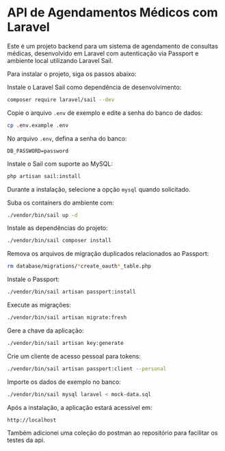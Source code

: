 
# API de Agendamentos Médicos com Laravel

Este é um projeto backend para um sistema de agendamento de consultas médicas, desenvolvido em Laravel com autenticação via Passport e ambiente local utilizando Laravel Sail.

Para instalar o projeto, siga os passos abaixo:

Instale o Laravel Sail como dependência de desenvolvimento:

```bash
composer require laravel/sail --dev
```

Copie o arquivo `.env` de exemplo e edite a senha do banco de dados:

```bash
cp .env.example .env
```

No arquivo `.env`, defina a senha do banco:

```dotenv
DB_PASSWORD=password
```

Instale o Sail com suporte ao MySQL:

```bash
php artisan sail:install
```

Durante a instalação, selecione a opção `mysql` quando solicitado.

Suba os containers do ambiente com:

```bash
./vendor/bin/sail up -d
```

Instale as dependências do projeto:

```bash
./vendor/bin/sail composer install
```

Remova os arquivos de migração duplicados relacionados ao Passport:

```bash
rm database/migrations/*create_oauth*_table.php
```

Instale o Passport:

```bash
./vendor/bin/sail artisan passport:install
```

Execute as migrações:

```bash
./vendor/bin/sail artisan migrate:fresh
```

Gere a chave da aplicação:

```bash
./vendor/bin/sail artisan key:generate
```

Crie um cliente de acesso pessoal para tokens:

```bash
./vendor/bin/sail artisan passport:client --personal
```

Importe os dados de exemplo no banco:

```bash
./vendor/bin/sail mysql laravel < mock-data.sql
```

Após a instalação, a aplicação estará acessível em:

```
http://localhost
```
Também adicionei uma coleção do postman ao repositório para facilitar os testes da api.

